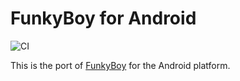 # FunkyBoy for Android

![CI](https://github.com/kremi151/FunkyBoyAndroid/workflows/CI/badge.svg)

This is the port of [FunkyBoy](https://github.com/kremi151/FunkyBoy) for the Android platform.

